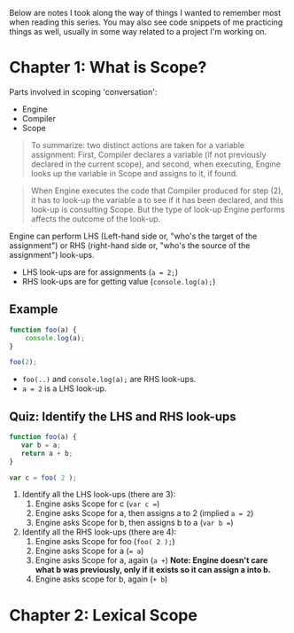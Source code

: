 Below are notes I took along the way of things I wanted to remember most when reading this series. You may also see code snippets of me practicing things as well, usually in some way related to a project I'm working on.

# Chapter 1: What is Scope?
Parts involved in scoping 'conversation':
 - Engine
 - Compiler
 - Scope

> To summarize: two distinct actions are taken for a variable assignment: First, Compiler declares a variable (if not previously declared in the current scope), and second, when executing, Engine looks up the variable in Scope and assigns to it, if found.

> When Engine executes the code that Compiler produced for step (2), it has to look-up the variable a to see if it has been declared, and this look-up is consulting Scope. But the type of look-up Engine performs affects the outcome of the look-up.

Engine can perform LHS (Left-hand side or, "who's the target of the assignment") or RHS (right-hand side or, "who's the source of the assignment") look-ups.
 - LHS look-ups are for assignments (`a = 2;`)
 - RHS look-ups are for getting value (`console.log(a);`)

## Example
 ```javascript
 function foo(a) {
     console.log(a);
 }

 foo(2);
 ```

  - `foo(..)` and `console.log(a);` are RHS look-ups.
  - `a = 2` is a LHS look-up.


## Quiz: Identify the LHS and RHS look-ups
 ```javascript
function foo(a) {
	var b = a;
	return a + b;
}

var c = foo( 2 );
 ```
 1. Identify all the LHS look-ups (there are 3):
    1. Engine asks Scope for c (`var c =`)
    2. Engine asks Scope for a, then assigns a to 2 (implied `a = 2`)
    3. Engine asks Scope for b, then assigns b to a (`var b =`)
2. Identify all the RHS look-ups (there are 4):
    1. Engine asks Scope for foo (`foo( 2 );`)
    2. Engine asks Scope for a (`= a`)
    3. Engine asks Scope for a, again (`a +`) **Note: Engine doesn't care what b was previously, only if it exists so it can assign a into b.**
    4. Engine asks scope for b, again (`+ b`)


# Chapter 2: Lexical Scope
